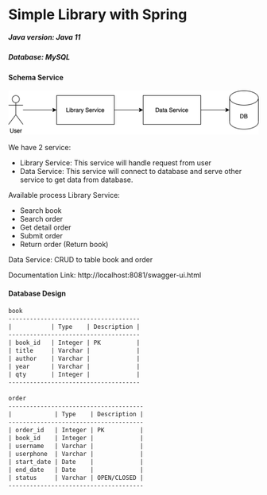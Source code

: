 # Simple Library with Spring

##### Java version: Java 11
##### Database: MySQL

#### Schema Service

 ![Schema](schema.png?raw=true "Schema")
 
We have 2 service:
 - Library Service: This service will handle request from user  
 - Data Service: This service will connect to database and serve other service to get data from database.
 
 Available process
 Library Service:
  - Search book
  - Search order
  - Get detail order
  - Submit order
  - Return order (Return book)
 
 Data Service: CRUD to table book and order
  
 Documentation Link: http://localhost:8081/swagger-ui.html
 
 #### Database Design
 ```        
 book
 -------------------------------------  
 |           | Type    | Description |
 -------------------------------------
 | book_id   | Integer | PK          |
 | title     | Varchar |             |
 | author    | Varchar |             |
 | year      | Varchar |             |
 | qty       | Integer |             |
 ------------------------------------- 
 
 order
 -------------------------------------- 
 |            | Type    | Description |
 --------------------------------------
 | order_id   | Integer | PK          |
 | book_id    | Integer |             |
 | username   | Varchar |             |
 | userphone  | Varchar |             |
 | start_date | Date    |             |    
 | end_date   | Date    |             |
 | status     | Varchar | OPEN/CLOSED |
 --------------------------------------            
 ```  
 
